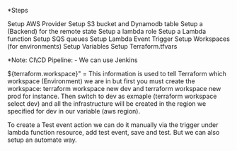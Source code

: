 

*Steps

Setup AWS Provider
Setup S3 bucket and Dynamodb table
Setup a (Backend) for the remote state
Setup a lambda role
Setup a Lambda function
Setup SQS queues
Setup Lambda Event Trigger
Setup Workspaces (for environments)
Setup Variables
Setup Terraform.tfvars
 




*Note:
CI\CD Pipeline:  - We can use Jenkins 


${terraform.workspace}" = This information is used to tell Terraform which workspace (Environment) we are in but first you must create the workspace: terraform workspace new dev and terraform workspace new prod for instance. Then switch to dev as exmaple (terraform workspace select dev) and all the infrastructure will be created in the region we specified for dev in our variable (aws region).

To create a Test event action we can do it manually via the trigger under lambda function resource, add test event, save and test.
But we can also setup an automate way.